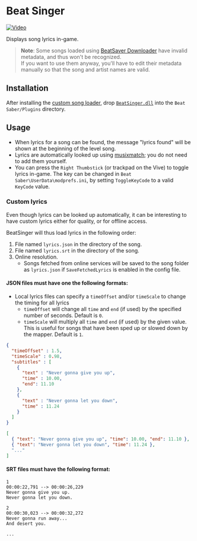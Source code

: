 Beat Singer
===========

[![Video](Video.gif)](https://youtu.be/95n0W1IpHFs)

Displays song lyrics in-game.

> **Note**: Some songs loaded using [BeatSaver Downloader](https://github.com/andruzzzhka/BeatSaverDownloader) have invalid metadata, and thus won't be recognized.  
> If you want to use them anyway, you'll have to edit their metadata manually so that the song and artist names are valid.

## Installation
After installing the [custom song loader](https://github.com/xyonico/BeatSaberSongLoader), drop
[`BeatSinger.dll`](https://github.com/6A/BeatSinger/releases) into the `Beat Saber/Plugins` directory.

## Usage
- When lyrics for a song can be found, the message "lyrics found" will be shown at the beginning of the level song.
- Lyrics are automatically looked up using [musixmatch](https://www.musixmatch.com); you do not need to add them yourself.
- You can press the `Right Thumbstick` (or trackpad on the Vive)
  to toggle lyrics in-game. The key can be changed in
  `Beat Saber\UserData\modprefs.ini`, by setting `ToggleKeyCode`
  to a valid `KeyCode` value.

### Custom lyrics
Even though lyrics can be looked up automatically, it can be interesting to have
custom lyrics either for quality, or for offline access.

BeatSinger will thus load lyrics in the following order:
1. File named `lyrics.json` in the directory of the song.
2. File named `lyrics.srt` in the directory of the song.
3. Online resolution.
   * Songs fetched from online services will be saved to the song folder as `lyrics.json` if `SaveFetchedLyrics` is enabled in the config file.

#### JSON files must have one the following formats:
* Local lyrics files can specify a `timeOffset` and/or `timeScale` to change the timing for all lyrics
  * `timeOffset` will change all `time` and `end` (if used) by the specified number of seconds. Default is `0`.
  * `timeScale` will multiply all `time` and `end` (if used) by the given value. This is useful for songs that have been sped up or slowed down by the mapper. Default is `1`.
```json
{
  "timeOffset" : 1.5,
  "timeScale" : 0.98,
  "subtitles" : [
    {
      "text" : "Never gonna give you up",
      "time" : 10.00,
      "end": 11.10
    },
    {
      "text" : "Never gonna let you down",
      "time" : 11.24
    }
  ]
}
```
```json
[
  { "text": "Never gonna give you up", "time": 10.00, "end": 11.10 },
  { "text": "Never gonna let you down", "time": 11.24 },
  "..."
]
```

#### SRT files must have the following format:
```srt
1
00:00:22,791 --> 00:00:26,229
Never gonna give you up.
Never gonna let you down.

2
00:00:30,023 --> 00:00:32,272
Never gonna run away...
And desert you.

...
```
